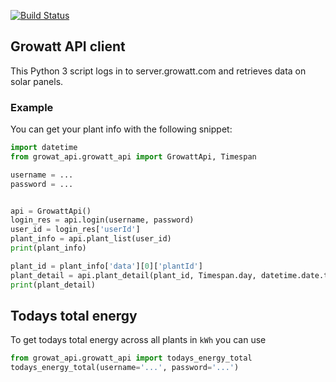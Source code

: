 [![Build Status](https://travis-ci.org/timvancann/growatt_api_client.svg?branch=master)](https://travis-ci.org/timvancann/growatt_api_client)

## Growatt API client

This Python 3 script logs in to server.growatt.com and retrieves data on solar panels.

### Example

You can get your plant info with the following snippet:

```python
import datetime
from growat_api.growatt_api import GrowattApi, Timespan

username = ...
password = ...


api = GrowattApi()
login_res = api.login(username, password)
user_id = login_res['userId']
plant_info = api.plant_list(user_id)
print(plant_info)

plant_id = plant_info['data'][0]['plantId']
plant_detail = api.plant_detail(plant_id, Timespan.day, datetime.date.today())
print(plant_detail)
```

## Todays total energy

To get todays total energy across all plants in `kWh` you can use

```python
from growat_api.growatt_api import todays_energy_total
todays_energy_total(username='...', password='...')
```
